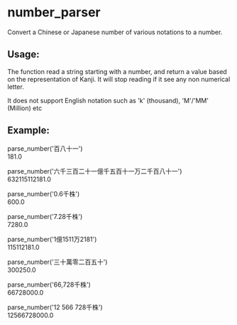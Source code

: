 # number_parser
Convert a Chinese or Japanese number of various notations to a number.

Usage:
------
The function read a string starting with a number, and return a value based on the representation of Kanji.
It will stop reading if it see any non numerical letter.

It does not support English notation such as 'k' (thousand), 'M'/'MM' (Million) etc

Example:
------
parse_number('百八十一')  
181.0

parse_number('六千三百二十一億千五百十一万二千百八十一')  
632115112181.0

parse_number('0.6千株')  
600.0

parse_number('7.28千株')  
7280.0

parse_number('1億1511万2181')  
115112181.0

parse_number('三十萬零二百五十')  
300250.0

parse_number('66,728千株')  
66728000.0

parse_number('12 566 728千株')  
12566728000.0